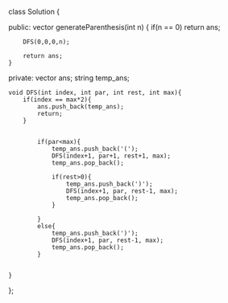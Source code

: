 class Solution {
    
public:
    vector<string> generateParenthesis(int n) {
        if(n == 0) return ans;
        
        DFS(0,0,0,n);
        
        return ans;
    }
    
private:
    vector<string> ans;
    string temp_ans;
    
    void DFS(int index, int par, int rest, int max){
        if(index == max*2){
            ans.push_back(temp_ans);
            return;
        }
        
        
            if(par<max){
                temp_ans.push_back('(');
                DFS(index+1, par+1, rest+1, max);
                temp_ans.pop_back();
                
                if(rest>0){
                    temp_ans.push_back(')');
                    DFS(index+1, par, rest-1, max);
                    temp_ans.pop_back();    
                }

            }
            else{
                temp_ans.push_back(')');
                DFS(index+1, par, rest-1, max);
                temp_ans.pop_back();
            }
        
        
    }
    
};
